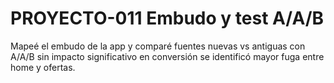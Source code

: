 # PROYECTO-011 Embudo y test A/A/B

Mapeé el embudo de la app y comparé fuentes nuevas vs antiguas con A/A/B sin impacto significativo en conversión se identificó mayor fuga entre home y ofertas.
